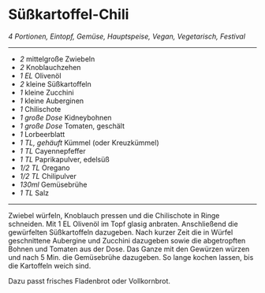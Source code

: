 # Süßkartoffel-Chili

*4 Portionen, Eintopf, Gemüse, Hauptspeise, Vegan, Vegetarisch, Festival*

---

- *2* mittelgroße Zwiebeln
- *2* Knoblauchzehen
- *1 EL* Olivenöl
- *2* kleine Süßkartoffeln
- *1* kleine Zucchini
- *1* kleine Auberginen
- *1* Chilischote
- *1 große Dose* Kidneybohnen
- *1 große Dose* Tomaten, geschält
- *1* Lorbeerblatt
- *1 TL, gehäuft* Kümmel (oder Kreuzkümmel)
- *1 TL* Cayennepfeffer
- *1 TL* Paprikapulver, edelsüß
- *1/2 TL* Oregano
- *1/2 TL* Chilipulver
- *130ml* Gemüsebrühe
- *1 TL* Salz

---

Zwiebel würfeln, Knoblauch pressen und die Chilischote in Ringe schneiden. Mit 1 EL Olivenöl im Topf glasig anbraten.
Anschließend die gewürfelten Süßkartoffeln dazugeben. Nach kurzer Zeit die in Würfel geschnittene Aubergine und Zucchini dazugeben sowie die abgetropften Bohnen und Tomaten aus der Dose. Das Ganze mit den Gewürzen würzen und nach 5 Min. die Gemüsebrühe dazugeben. So lange kochen lassen, bis die Kartoffeln weich sind.

Dazu passt frisches Fladenbrot oder Vollkornbrot.

